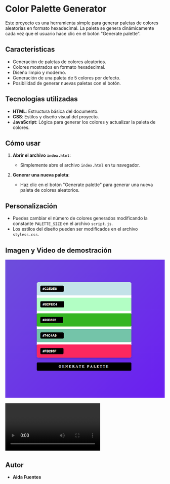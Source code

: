 # Color Palette Generator

Este proyecto es una herramienta simple para generar paletas de colores aleatorias en formato hexadecimal. La paleta se genera dinámicamente cada vez que el usuario hace clic en el botón "Generate palette".

## Características

- Generación de paletas de colores aleatorios.
- Colores mostrados en formato hexadecimal.
- Diseño limpio y moderno.
- Generación de una paleta de 5 colores por defecto.
- Posibilidad de generar nuevas paletas con el botón.

## Tecnologías utilizadas

- **HTML**: Estructura básica del documento.
- **CSS**: Estilos y diseño visual del proyecto.
- **JavaScript**: Lógica para generar los colores y actualizar la paleta de colores.

## Cómo usar

1. **Abrir el archivo `index.html`**:
   - Simplemente abre el archivo `index.html` en tu navegador.

2. **Generar una nueva paleta**:
   - Haz clic en el botón "Generate palette" para generar una nueva paleta de colores aleatorios.


## Personalización

- Puedes cambiar el número de colores generados modificando la constante `PALETTE_SIZE` en el archivo `script.js`.
- Los estilos del diseño pueden ser modificados en el archivo `styless.css`.

## Imagen y Video de demostración

![Video de demostración](./video/palette.png)

![Video de demostración](./video/paleta.mp4)

## Autor

- **Aida Fuentes**


